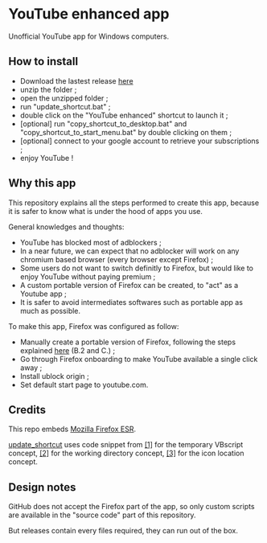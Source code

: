 # YouTube enhanced app
Unofficial YouTube app for Windows computers.

## How to install

* Download the lastest release [here](https://github.com/roxenor/youtube-enhanced/releases/latest/youtube-enhanced-windows64.zip)
* unzip the folder ;
* open the unzipped folder ;
* run "update_shortcut.bat" ;
* double click on the "YouTube enhanced" shortcut to launch it ;
* [optional] run "copy_shortcut_to_desktop.bat" and "copy_shortcut_to_start_menu.bat" by double clicking on them ;
* [optional] connect to your google account to retrieve your subscriptions ;
* enjoy YouTube !

## Why this app

This repository explains all the steps performed to create this app, because it is safer to know what is under the hood of apps you use.

General knowledges and thoughts:
* YouTube has blocked most of adblockers ;
* In a near future, we can expect that no adblocker will work on any chromium based browser (every browser except Firefox) ;
* Some users do not want to switch definitly to Firefox, but would like to enjoy YouTube without paying premium ;
* A custom portable version of Firefox can be created, to "act" as a Youtube app ;
* It is safer to avoid intermediates softwares such as portable app as much as possible.

To make this app, Firefox was configured as follow:
* Manually create a portable version of Firefox, following the steps explained [here](https://forums.mozillazine.org/viewtopic.php?f=23&t=2821799) (B.2 and C.) ;
* Go through Firefox onboarding to make YouTube available a single click away ;
* Install ublock origin ;
* Set default start page to youtube.com.

## Credits

This repo embeds [Mozilla Firefox ESR](https://www.mozilla.org/fr/firefox/all/#product-desktop-esr).

[update_shortcut](https://github.com/roxenor/youtube-enhanced/blob/main/partial%20app/update_shortcut.bat) uses code snippet from [[1]](https://superuser.com/questions/455364/how-to-create-a-shortcut-using-a-batch-script) for the temporary VBscript concept, [[2]](https://stackoverflow.com/questions/29322003/modify-start-in-properties-box-of-shortcut-with-vbs) for the working directory concept, [[3]](https://stackoverflow.com/questions/36854003/using-vbscript-or-batch-to-change-shortcut-icon) for the icon location concept.

## Design notes

GitHub does not accept the Firefox part of the app, so only custom scripts are available in the "source code" part of this repository.

But releases contain every files required, they can run out of the box.
